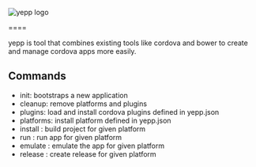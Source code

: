 ![yepp logo](https://www.dropbox.com/s/eubfeszcjaxwlzu/logo.png?dl=1)

====

yepp is tool that combines existing tools like cordova and bower to create and manage cordova apps more easily.

## Commands

* init: bootstraps a new application
* cleanup: remove platforms and plugins
* plugins: load and install cordova plugins defined in yepp.json
* platforms: install platform defined in yepp.json
* install <platform>: build project for given platform
* run <platform>: run app for given platform
* emulate <platform>: emulate the app for given platform
* release <platform>: create release for given platform
